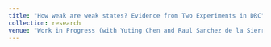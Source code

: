 ```yaml
---
title: "How weak are weak states? Evidence from Two Experiments in DRC"
collection: research
venue: "Work in Progress (with Yuting Chen and Raul Sanchez de la Sierra)"
---
```

